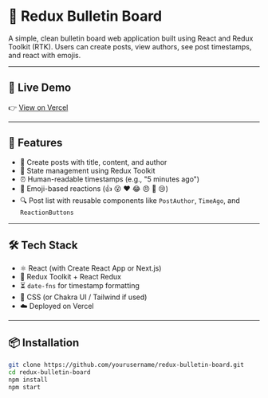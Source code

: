 # 📰 Redux Bulletin Board

A simple, clean bulletin board web application built using React and Redux Toolkit (RTK). Users can create posts, view authors, see post timestamps, and react with emojis.

---

## 🚀 Live Demo

👉 [View on Vercel]([https://your-app-url.vercel.app](https://my-bulletin-board-app.vercel.app/))

---

## 🔧 Features

- 📝 Create posts with title, content, and author
- 🧠 State management using Redux Toolkit
- ⏰ Human-readable timestamps (e.g., "5 minutes ago")
- 💬 Emoji-based reactions (👍 😮 ❤️ 😂 😠 🤢 😢)
- 🔍 Post list with reusable components like `PostAuthor`, `TimeAgo`, and `ReactionButtons`

---

## 🛠️ Tech Stack

- ⚛️ React (with Create React App or Next.js)
- 🔁 Redux Toolkit + React Redux
- ⏳ `date-fns` for timestamp formatting
- 💅 CSS (or Chakra UI / Tailwind if used)
- ☁️ Deployed on Vercel

---

## 📦 Installation

```bash
git clone https://github.com/yourusername/redux-bulletin-board.git
cd redux-bulletin-board
npm install
npm start
